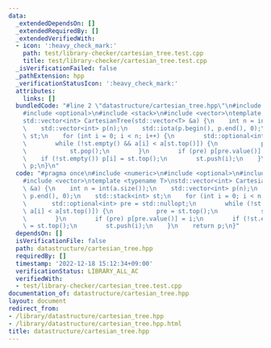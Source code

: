 ```yaml
---
data:
  _extendedDependsOn: []
  _extendedRequiredBy: []
  _extendedVerifiedWith:
  - icon: ':heavy_check_mark:'
    path: test/library-checker/cartesian_tree.test.cpp
    title: test/library-checker/cartesian_tree.test.cpp
  _isVerificationFailed: false
  _pathExtension: hpp
  _verificationStatusIcon: ':heavy_check_mark:'
  attributes:
    links: []
  bundledCode: "#line 2 \"datastructure/cartesian_tree.hpp\"\n#include <numeric>\n\
    #include <optional>\n#include <stack>\n#include <vector>\ntemplate <typename T>\n\
    std::vector<int> CartesianTree(std::vector<T> &a) {\n    int n = int(a.size());\n\
    \    std::vector<int> p(n);\n    std::iota(p.begin(), p.end(), 0);\n    std::stack<int>\
    \ st;\n    for (int i = 0; i < n; i++) {\n        std::optional<int> pre = std::nullopt;\n\
    \        while (!st.empty() && a[i] < a[st.top()]) {\n            pre = st.top();\n\
    \            st.pop();\n        }\n        if (pre) p[pre.value()] = i;\n    \
    \    if (!st.empty()) p[i] = st.top();\n        st.push(i);\n    }\n    return\
    \ p;\n}\n"
  code: "#pragma once\n#include <numeric>\n#include <optional>\n#include <stack>\n\
    #include <vector>\ntemplate <typename T>\nstd::vector<int> CartesianTree(std::vector<T>\
    \ &a) {\n    int n = int(a.size());\n    std::vector<int> p(n);\n    std::iota(p.begin(),\
    \ p.end(), 0);\n    std::stack<int> st;\n    for (int i = 0; i < n; i++) {\n \
    \       std::optional<int> pre = std::nullopt;\n        while (!st.empty() &&\
    \ a[i] < a[st.top()]) {\n            pre = st.top();\n            st.pop();\n\
    \        }\n        if (pre) p[pre.value()] = i;\n        if (!st.empty()) p[i]\
    \ = st.top();\n        st.push(i);\n    }\n    return p;\n}"
  dependsOn: []
  isVerificationFile: false
  path: datastructure/cartesian_tree.hpp
  requiredBy: []
  timestamp: '2022-12-18 15:12:34+09:00'
  verificationStatus: LIBRARY_ALL_AC
  verifiedWith:
  - test/library-checker/cartesian_tree.test.cpp
documentation_of: datastructure/cartesian_tree.hpp
layout: document
redirect_from:
- /library/datastructure/cartesian_tree.hpp
- /library/datastructure/cartesian_tree.hpp.html
title: datastructure/cartesian_tree.hpp
---
```

